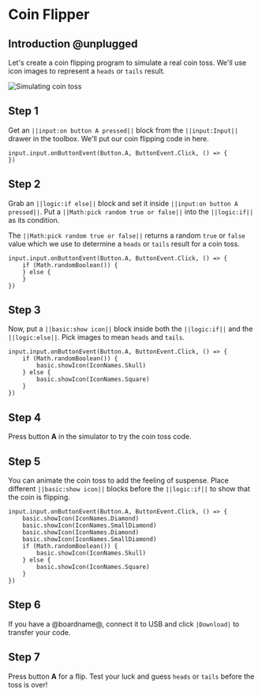 # Coin Flipper

## Introduction @unplugged

Let's create a coin flipping program to simulate a real coin toss. We'll use icon images to represent a ``heads`` or ``tails`` result.

![Simulating coin toss](/calliope/tutorials/08_coin_flipper_animation.gif)

## Step 1

Get an ``||input:on button A pressed||`` block from the ``||input:Input||`` drawer in the toolbox. We'll put our coin flipping code in here.

```blocks
input.input.onButtonEvent(Button.A, ButtonEvent.Click, () => {
})
```

## Step 2

Grab an ``||logic:if else||`` block and set it inside ``||input:on button A pressed||``. Put a ``||Math:pick random true or false||`` into the ``||logic:if||`` as its condition.

The ``||Math:pick random true or false||`` returns a random ``true`` or ``false`` value which we use to determine a ``heads`` or ``tails`` result for a coin toss.

```blocks
input.input.onButtonEvent(Button.A, ButtonEvent.Click, () => {
    if (Math.randomBoolean()) {
    } else {
    }
})
```

## Step 3

Now, put a ``||basic:show icon||`` block inside both the ``||logic:if||`` and the ``||logic:else||``. Pick images to mean ``heads`` and ``tails``.

```blocks
input.input.onButtonEvent(Button.A, ButtonEvent.Click, () => {
    if (Math.randomBoolean()) {
        basic.showIcon(IconNames.Skull)
    } else {
        basic.showIcon(IconNames.Square)
    }
})
```

## Step 4

Press button **A** in the simulator to try the coin toss code.

## Step 5

You can animate the coin toss to add the feeling of suspense. Place different ``||basic:show icon||`` blocks before the ``||logic:if||`` to show that the coin is flipping.

```blocks
input.input.onButtonEvent(Button.A, ButtonEvent.Click, () => {
    basic.showIcon(IconNames.Diamond)
    basic.showIcon(IconNames.SmallDiamond)
    basic.showIcon(IconNames.Diamond)
    basic.showIcon(IconNames.SmallDiamond)
    if (Math.randomBoolean()) {
        basic.showIcon(IconNames.Skull)
    } else {
        basic.showIcon(IconNames.Square)
    }
})
```

## Step 6

If you have a @boardname@, connect it to USB and click ``|Download|`` to transfer your code.

## Step 7

Press button **A** for a flip. Test your luck and guess ``heads`` or ``tails`` before the toss is over!
